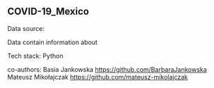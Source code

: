 ## COVID-19_Mexico

Data source: 

Data contain information about 

Tech stack: Python 

co-authors: Basia Jankowska https://github.com/BarbaraJankowska Mateusz Mikołajczak https://github.com/mateusz-mikolajczak
